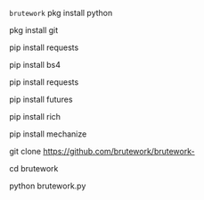 ``brutework``
pkg install python

pkg install git

pip install requests

pip install bs4

pip install requests

pip install futures

pip install rich

pip install mechanize

git clone https://github.com/brutework/brutework-

cd brutework

python brutework.py
